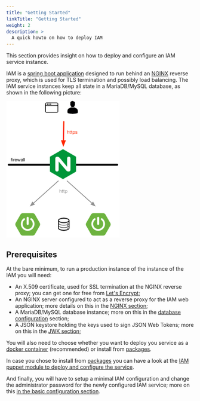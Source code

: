 ```yaml
---
title: "Getting Started"
linkTitle: "Getting Started"
weight: 2
description: >
  A quick howto on how to deploy IAM
---
```


This section provides insight on how to deploy and configure an IAM service
instance.

IAM is a [spring boot application][spring-boot] designed to run behind an [NGINX][nginx]
reverse proxy, which is used for TLS termination and possibly load balancing.
The IAM service instances keep all state in a MariaDB/MySQL database, as shown
in the following picture:

![IAM deployment overview](images/iam-deployment.png)


## Prerequisites

At the bare minimum, to run a production instance of the instance of the IAM
you will need:

- An X.509 certificate, used for SSL termination at the NGINX reverse proxy;
  you can get one for free from [Let's Encrypt][lets-encrypt];
- An NGINX server configured to act as a reverse proxy for the IAM web
  application; more details on this in the [NGINX section](nginx);
- A MariaDB/MySQL database instance; more on this in the [database
  configuration](mariadb)
  section;
- A JSON keystore holding the keys used to sign JSON Web Tokens; more on this
  in the [JWK section](jwk);

You will also need to choose whether you want to deploy you service as a
[docker container](docker) (recommended) or install from
[packages](packages).

In case you chose to install from [packages](packages) you can have a look
at the [IAM puppet module to deploy and configure the service](puppet-module).

And finally, you will have to setup a minimal IAM configuration and change the
administrator password for the newly configured IAM service; more on this
[in the basic configuration section](basic_setup).

[lets-encrypt]: https://letsencrypt.org/
[spring-boot]: https://spring.io/projects/spring-boot
[nginx]: https://www.nginx.com/
